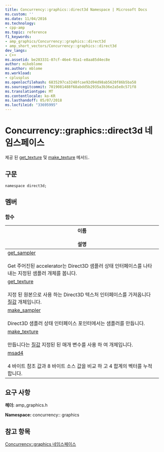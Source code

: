 ```yaml
---
title: Concurrency::graphics::direct3d Namespace | Microsoft Docs
ms.custom: ''
ms.date: 11/04/2016
ms.technology:
- cpp-amp
ms.topic: reference
f1_keywords:
- amp_graphics/Concurrency::graphics::direct3d
- amp_short_vectors/Concurrency::graphics::direct3d
dev_langs:
- C++
ms.assetid: be283331-07cf-46e4-91a1-e8aa85d4ec8e
author: mikeblome
ms.author: mblome
ms.workload:
- cplusplus
ms.openlocfilehash: 6835297ca3248fcae92d94d98ab5620f86b5ba58
ms.sourcegitcommit: 7019081488f68abdd5b2935a3b36e2a5e8c571f8
ms.translationtype: MT
ms.contentlocale: ko-KR
ms.lasthandoff: 05/07/2018
ms.locfileid: "33695995"
---
```

# <a name="concurrencygraphicsdirect3d-namespace"></a>Concurrency::graphics::direct3d 네임스페이스
제공 된 [get_texture](concurrency-graphics-direct3d-namespace-functions.md#get_texture) 및 [make_texture](concurrency-graphics-direct3d-namespace-functions.md#make_texture) 메서드.  
  
## <a name="syntax"></a>구문  
  
```  
namespace direct3d;  
```  
  
## <a name="members"></a>멤버  
  
### <a name="functions"></a>함수  
  
|이름<br /><br /> 설명|  
|--------------------------|  
|[get_sampler](concurrency-graphics-direct3d-namespace-functions.md#get_sampler)<br /><br /> Get 주어진된 accelerator는 Direct3D 샘플러 상태 인터페이스를 나타내는 지정된 샘플러 개체를 봅니다.|  
|[get_texture](concurrency-graphics-direct3d-namespace-functions.md#get_texture)<br /><br /> 지정 된 원본으로 사용 하는 Direct3D 텍스처 인터페이스를 가져옵니다 [질감](texture-class.md) 개체입니다.|  
|[make_sampler](concurrency-graphics-direct3d-namespace-functions.md#make_sampler)<br /><br /> Direct3D 샘플러 상태 인터페이스 포인터에서는 샘플러를 만듭니다.|  
|[make_texture](concurrency-graphics-direct3d-namespace-functions.md#make_texture)<br /><br /> 만듭니다는 [질감](texture-class.md) 지정된 된 매개 변수를 사용 하 여 개체입니다.|  
|[msad4](concurrency-graphics-direct3d-namespace-functions.md#msad4)<br /><br /> 4 바이트 참조 값과 8 바이트 소스 값을 비교 하 고 4 합계의 벡터를 누적 합니다.|  
  
## <a name="requirements"></a>요구 사항  
 **헤더:** amp_graphics.h  
  
 **Namespace:** concurrency:: graphics  
  
## <a name="see-also"></a>참고 항목  
 [Concurrency::graphics 네임스페이스](concurrency-graphics-namespace.md)
